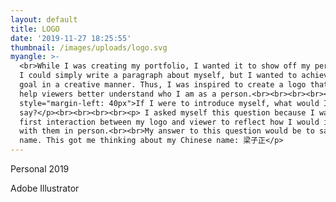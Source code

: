 ```yaml
---
layout: default
title: LOGO
date: '2019-11-27 18:25:55'
thumbnail: /images/uploads/logo.svg
myangle: >-
  <br>While I was creating my portfolio, I wanted it to show off my personality.
  I could simply write a paragraph about myself, but I wanted to achieve this
  goal in a creative manner. Thus, I was inspired to create a logo that could
  help viewers better understand who I am as a person.<br><br><br><br><p
  style="margin-left: 40px">If I were to introduce myself, what would I
  say?</p><br><br><br><br><p> I asked myself this question because I wanted the
  first interaction between my logo and viewer to reflect how I would interact
  with them in person.<br><br>My answer to this question would be to say my
  name. This got me thinking about my Chinese name: 梁子正</p>
---
```

Personal 2019

Adobe Illustrator
